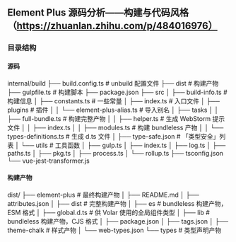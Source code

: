 ## Element Plus 源码分析——构建与代码风格（https://zhuanlan.zhihu.com/p/484016976）

### 目录结构

#### 源码

internal/build
├── build.config.ts         # unbuild 配置文件
├── dist                    # 构建产物
├── gulpfile.ts             # 构建脚本
├── package.json
├── src
│   ├── build-info.ts       # 构建信息
│   ├── constants.ts        # 一些常量
│   ├── index.ts            # 入口文件
│   ├── plugins             # 插件
│   │   └── element-plus-alias.ts  # 导入别名
│   ├── tasks
│   │   ├── full-bundle.ts  # 构建完整产物
│   │   ├── helper.ts       # 生成 WebStorm 提示文件
│   │   ├── index.ts
│   │   ├── modules.ts      # 构建 bundleless 产物
│   │   └── types-definitions.ts # 生成 d.ts 文件
│   ├── type-safe.json      # 「类型安全」列表
│   └── utils               # 工具函数
│       ├── gulp.ts
│       ├── index.ts
│       ├── log.ts
│       ├── paths.ts
│       ├── pkg.ts
│       ├── process.ts
│       └── rollup.ts
├── tsconfig.json
└── vue-jest-transformer.js

#### 构建产物

dist/
├── element-plus         # 最终构建产物
│   ├── README.md
│   ├── attributes.json
│   ├── dist             # 完整构建产物
│   ├── es               # bundleless 构建产物，ESM 格式
│   ├── global.d.ts      # 供 Volar 使用的全局组件类型
│   ├── lib              # bundleless 构建产物，CJS 格式
│   ├── package.json
│   ├── tags.json
│   ├── theme-chalk      # 样式产物
│   └── web-types.json
└── types                # 类型声明产物
